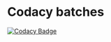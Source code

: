 # Codacy batches

[![Codacy Badge](https://app.codacy.com/project/badge/Grade/33f1b3529b8c4cda8b45d3c10df1d34c)](https://www.codacy.com/gh/gokulkannan-srec/M1_ProjectGoal_App/dashboard?utm_source=github.com&amp;utm_medium=referral&amp;utm_content=gokulkannan-srec/M1_ProjectGoal_App&amp;utm_campaign=Badge_Grade)
